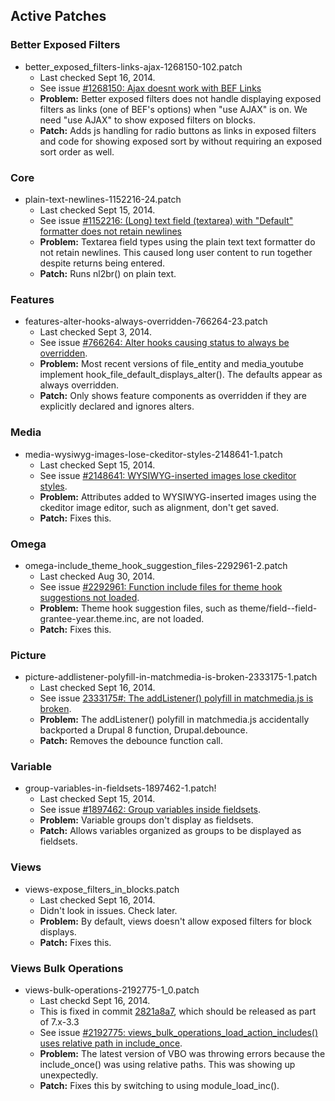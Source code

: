 ## Active Patches

### Better Exposed Filters
- better_exposed_filters-links-ajax-1268150-102.patch
  - Last checked Sept 16, 2014.
  - See issue [#1268150: Ajax doesnt work with BEF Links](https://drupal.org/node/1268150)
  - **Problem:** Better exposed filters does not handle displaying exposed filters as links (one of BEF's options) when "use AJAX" is on. We need "use AJAX" to show exposed filters on blocks.
  - **Patch:** Adds js handling for radio buttons as links in exposed filters and code for showing exposed sort by without requiring an exposed sort order as well.

### Core
- plain-text-newlines-1152216-24.patch
  - Last checked Sept 15, 2014.
  - See issue [#1152216: (Long) text field (textarea) with "Default" formatter does not retain newlines](https://drupal.org/node/1152216)
  - **Problem:** Textarea field types using the plain text text formatter do not retain newlines. This caused long user content to run together despite returns being entered.
  - **Patch:** Runs nl2br() on plain text.

### Features
- features-alter-hooks-always-overridden-766264-23.patch
  - Last checked Sept 3, 2014.
  - See issue [#766264: Alter hooks causing status to always be overridden](https://drupal.org/node/766264).
  - **Problem:** Most recent versions of file_entity and media_youtube implement hook_file_default_displays_alter(). The defaults appear as always overridden.
  - **Patch:** Only shows feature components as overridden if they are explicitly declared and ignores alters.

### Media
- media-wysiwyg-images-lose-ckeditor-styles-2148641-1.patch
  - Last checked Sept 15, 2014.
  - See issue [#2148641: WYSIWYG-inserted images lose ckeditor styles](https://drupal.org/node/2148641).
  - **Problem:** Attributes added to WYSIWYG-inserted images using the ckeditor image editor, such as alignment, don't get saved.
  - **Patch:** Fixes this.

### Omega
- omega-include_theme_hook_suggestion_files-2292961-2.patch
  - Last checked Aug 30, 2014.
  - See issue [#2292961: Function include files for theme hook suggestions not loaded](https://www.drupal.org/node/2292961).
  - **Problem:** Theme hook suggestion files, such as theme/field--field-grantee-year.theme.inc, are not loaded.
  - **Patch:** Fixes this.

### Picture
- picture-addlistener-polyfill-in-matchmedia-is-broken-2333175-1.patch
  - Last checked Sept 16, 2014.
  - See issue [2333175#: The addListener() polyfill in matchmedia.js is broken](https://www.drupal.org/node/2333175).
  - **Problem:** The addListener() polyfill in matchmedia.js accidentally backported a Drupal 8 function, Drupal.debounce.
  - **Patch:** Removes the debounce function call.

### Variable
- group-variables-in-fieldsets-1897462-1.patch!
  - Last checked Sept 15, 2014.
  - See issue [#1897462: Group variables inside fieldsets](https://drupal.org/node/1897462).
  - **Problem:** Variable groups don't display as fieldsets.
  - **Patch:** Allows variables organized as groups to be displayed as fieldsets.

### Views
- views-expose_filters_in_blocks.patch
  - Last checked Sept 16, 2014.
  - Didn't look in issues. Check later.
  - **Problem:** By default, views doesn't allow exposed filters for block displays.
  - **Patch:** Fixes this.

### Views Bulk Operations
- views-bulk-operations-2192775-1_0.patch
  - Last checkd Sept 16, 2014.
  - This is fixed in commit [2821a8a7](http://drupalcode.org/project/views_bulk_operations.git/commit/2821a8a7419f50d6e4c7a9dd714fbcac3318ed9b), which should be released as part of 7.x-3.3
  - See issue [#2192775: views_bulk_operations_load_action_includes() uses relative path in include_once](https://drupal.org/node/2192775).
  - **Problem:** The latest version of VBO was throwing errors because the include_once() was using relative paths. This was showing up unexpectedly.
  - **Patch:** Fixes this by switching to using module_load_inc().
